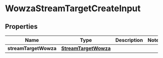 
# WowzaStreamTargetCreateInput

## Properties
Name | Type | Description | Notes
------------ | ------------- | ------------- | -------------
**streamTargetWowza** | [**StreamTargetWowza**](StreamTargetWowza.md) |  | 



